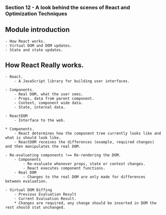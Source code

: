 ### Section 12 - A look behind the scenes of React and Optimization Techniques

## Module introduction
    - How React works.
    - Virtual DOM and DOM updates.
    - State and state updates.

## How React Really works.
    - React.
        - A JavaScript library for building user interfaces.

    - Components.
        - Real DOM, what the user sees.
        - Props, data from parent component.
        - Context, component wide data.
        - State, internal data.

    - ReactDOM
        - Interface to the web.
    
    * Components.
        - React determines how the component tree currently looks like and what is should look like.
        - ReactDOM receives the differences (example, required changes) and then manipulates the real DOM.
    
    - Re-evaluating components !== Re-rendering the DOM.
        - Components
            - Re-evaluate whenever props, state or context changes.
            - React executes component functions.
        - Real DOM
            - Changes to the real DOM are only made for differences between evaluation.
    
    - Virtual DOM Diffing
        - Previous Evaluation Result
        - Current Evaluation Result.
        * Changes are required, any change should be inserted in DOM the rest should stat unchanged.
        
